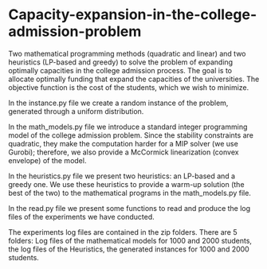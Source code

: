 # Capacity-expansion-in-the-college-admission-problem

Two mathematical programming methods (quadratic and linear) and two heuristics (LP-based and greedy) to solve the problem of expanding optimally capacities in the college admission process. The goal is to allocate optimally funding that expand the capacities of the universities. The objective function is the cost of the students, which we wish to minimize.

In the instance.py file we create a random instance of the problem, generated through a uniform distribution. 

In the math_models.py file we introduce a standard integer programming model of the college admission problem. Since the stability constraints are quadratic, they make the computation harder for a MIP solver (we use Gurobi); therefore, we also provide a McCormick linearization (convex envelope) of the model.

In the heuristics.py file we present two heuristics: an LP-based and a greedy one. We use these heuristics to provide a warm-up solution (the best of the two) to the mathematical programs in the math_models.py file.

In the read.py file we present some functions to read and produce the log files of the experiments we have conducted. 

The experiments log files are contained in the zip folders. There are 5 folders: Log files of the mathematical models for 1000 and 2000 students, the log files of the Heuristics, the generated instances for 1000 and 2000 students.
